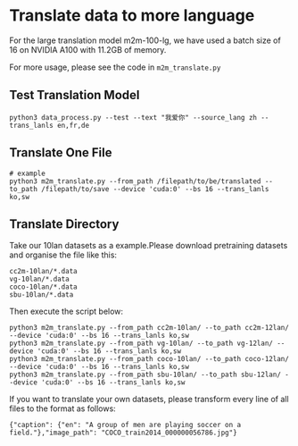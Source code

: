 # Translate data to more language

For the large translation model m2m-100-lg, we have used a batch size of 16 on NVIDIA A100 with 11.2GB of memory.

For more usage, please see the code in `m2m_translate.py`

## Test Translation Model

```shell
python3 data_process.py --test --text "我爱你" --source_lang zh --trans_lanls en,fr,de
```

## Translate One File

```shell
# example
python3 m2m_translate.py --from_path /filepath/to/be/translated --to_path /filepath/to/save --device 'cuda:0' --bs 16 --trans_lanls ko,sw
```

## Translate Directory

Take our 10lan datasets as a example.Please download pretraining datasets and organise the file like this:

```
cc2m-10lan/*.data
vg-10lan/*.data
coco-10lan/*.data
sbu-10lan/*.data
```

Then execute the script below:

```shell
python3 m2m_translate.py --from_path cc2m-10lan/ --to_path cc2m-12lan/ --device 'cuda:0' --bs 16 --trans_lanls ko,sw
python3 m2m_translate.py --from_path vg-10lan/ --to_path vg-12lan/ --device 'cuda:0' --bs 16 --trans_lanls ko,sw
python3 m2m_translate.py --from_path coco-10lan/ --to_path coco-12lan/ --device 'cuda:0' --bs 16 --trans_lanls ko,sw
python3 m2m_translate.py --from_path sbu-10lan/ --to_path sbu-12lan/ --device 'cuda:0' --bs 16 --trans_lanls ko,sw
```

If you want to translate your own datasets, please transform every line of all files to the format as follows:

```
{"caption": {"en": "A group of men are playing soccer on a field."},"image_path": "COCO_train2014_000000056786.jpg"}
```